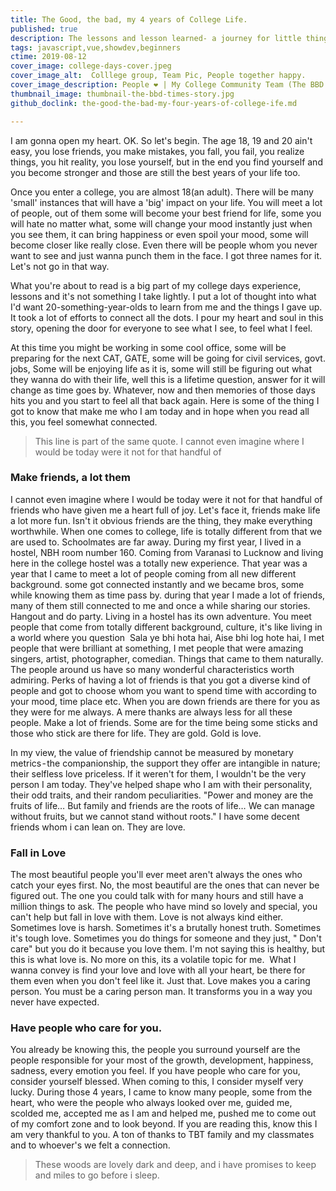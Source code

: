 ```yaml
---
title: The Good, the bad, my 4 years of College Life.
published: true
description: The lessons and lesson learned- a journey for little things or let me rephrase it A journey of that me to this me for the better.
tags: javascript,vue,showdev,beginners
ctime: 2019-08-12
cover_image: college-days-cover.jpeg
cover_image_alt:  Colllege group, Team Pic, People together happy.
cover_image_description: People ❤ | My College Community Team (The BBD Times)
thumbnail_image: thumbnail-the-bbd-times-story.jpg
github_doclink: the-good-the-bad-my-four-years-of-college-ife.md

---
```


I am gonna open my heart. OK. So let's begin.
The age 18, 19 and 20 ain't easy, you lose friends, you make mistakes, you fall, you fail, you realize things, you hit reality, you lose yourself, but in the end you find yourself and you become stronger and those are still the best years of your life too.

Once you enter a college, you are almost 18(an adult). There will be many 'small' instances that will have a 'big' impact on your life. You will meet a lot of people, out of them some will become your best friend for life, some you will hate no matter what, some will change your mood instantly just when you see them, it can bring happiness or even spoil your mood, some will become closer like really close. Even there will be people whom you never want to see and just wanna punch them in the face. I got three names for it. Let's not go in that way.

What you're about to read is a big part of my college days experience, lessons and it's not something I take lightly. I put a lot of thought into what I'd want 20-something-year-olds to learn from me and the things I gave up. It took a lot of efforts to connect all the dots. I pour my heart and soul in this story, opening the door for everyone to see what I see, to feel what I feel.

At this time you might be working in some cool office, some will be preparing for the next CAT, GATE, some will be going for civil services, govt. jobs, Some will be enjoying life as it is,  some will still be figuring out what they wanna do with their life, well this is a lifetime question, answer for it will change as time goes by. Whatever, now and then memories of those days hits you and you start to feel all that back again. Here is some of the thing I got to know that make me who I am today and in hope when you read all this, you feel somewhat connected.

> This line is part of the same quote. I cannot even imagine where I would be today were it not for that handful of


### Make friends, a lot them
I cannot even imagine where I would be today were it not for that handful of friends who have given me a heart full of joy. Let's face it, friends make life a lot more fun. Isn't it obvious friends are the thing, they make everything worthwhile. When one comes to college, life is totally different from that we are used to. Schoolmates are far away. During my first year, I lived in a hostel, NBH room number 160. Coming from Varanasi to Lucknow and living here in the college hostel was a totally new experience. That year was a year that I came to meet a lot of people coming from all new different background. some got connected instantly and we became bros, some while knowing them as time pass by. during that year I made a lot of friends, many of them still connected to me and once a while sharing our stories. Hangout and do party. Living in a hostel has its own adventure. You meet people that come from totally different background, culture, it's like living in a world where you question 
Sala ye bhi hota hai, Aise bhi log hote hai, I met people that were brilliant at something, I met people that were amazing singers, artist, photographer, comedian. Things that came to them naturally. The people around us have so many wonderful characteristics worth admiring.
Perks of having a lot of friends is that you got a diverse kind of people and got to choose whom you want to spend time with according to your mood, time place etc. When you are down friends are there for you as they were for me always. A mere thanks are always less for all these people. Make a lot of friends. Some are for the time being some sticks and those who stick are there for life. They are gold. Gold is love.


In my view, the value of friendship cannot be measured by monetary metrics - the companionship, the support they offer are intangible in nature; their selfless love priceless. If it weren't for them, I wouldn't be the very person I am today. They've helped shape who I am with their personality, their odd traits, and their random peculiarities.
"Power and money are the fruits of life…
But family and friends are the roots of life…
We can manage without fruits, but we cannot stand without roots."
I have some decent friends whom i can lean on. They are love.
### Fall in Love
The most beautiful people you'll ever meet aren't always the ones who catch your eyes first. No, the most beautiful are the ones that can never be figured out. The one you could talk with for many hours and still have a million things to ask. The people who have mind so lovely and special, you can't help but fall in love with them.
Love is not always kind either. Sometimes love is harsh. Sometimes it's a brutally honest truth. Sometimes it's tough love. Sometimes you do things for someone and they just, " Don't care" but you do it because you love them. I'm not saying this is healthy, but this is what love is. No more on this, its a volatile topic for me. 
What I wanna convey is find your love and love with all your heart, be there for them even when you don't feel like it. Just that. Love makes you a caring person. You must be a caring person man. It transforms you in a way you never have expected. 
### Have people who care for you.
You already be knowing this, the people you surround yourself are the people responsible for your most of the growth, development, happiness, sadness, every emotion you feel. If you have people who care for you, consider yourself blessed. When coming to this, I consider myself very lucky. During those 4 years, I came to know many people, some from the heart, who were the people who always looked over me, guided me, scolded me, accepted me as I am and helped me, pushed me to come out of my comfort zone and to look beyond. If you are reading this, know this I am very thankful to you. A ton of thanks to TBT family and my classmates and to whoever's we felt a connection.

>These woods are lovely dark and deep, and i have promises to keep and miles to go before i sleep.